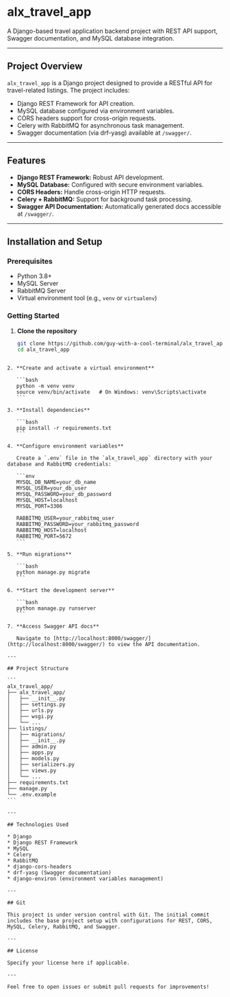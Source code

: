 
# alx_travel_app

A Django-based travel application backend project with REST API support, Swagger documentation, and MySQL database integration.

---

## Project Overview

`alx_travel_app` is a Django project designed to provide a RESTful API for travel-related listings. The project includes:

- Django REST Framework for API creation.
- MySQL database configured via environment variables.
- CORS headers support for cross-origin requests.
- Celery with RabbitMQ for asynchronous task management.
- Swagger documentation (via drf-yasg) available at `/swagger/`.

---

## Features

- **Django REST Framework:** Robust API development.
- **MySQL Database:** Configured with secure environment variables.
- **CORS Headers:** Handle cross-origin HTTP requests.
- **Celery + RabbitMQ:** Support for background task processing.
- **Swagger API Documentation:** Automatically generated docs accessible at `/swagger/`.

---

## Installation and Setup

### Prerequisites

- Python 3.8+
- MySQL Server
- RabbitMQ Server
- Virtual environment tool (e.g., `venv` or `virtualenv`)

### Getting Started

1. **Clone the repository**

   ```bash
   git clone https://github.com/guy-with-a-cool-terminal/alx_travel_app.git
   cd alx_travel_app
````

2. **Create and activate a virtual environment**

   ```bash
   python -m venv venv
   source venv/bin/activate   # On Windows: venv\Scripts\activate
   ```

3. **Install dependencies**

   ```bash
   pip install -r requirements.txt
   ```

4. **Configure environment variables**

   Create a `.env` file in the `alx_travel_app` directory with your database and RabbitMQ credentials:

   ```env
   MYSQL_DB_NAME=your_db_name
   MYSQL_USER=your_db_user
   MYSQL_PASSWORD=your_db_password
   MYSQL_HOST=localhost
   MYSQL_PORT=3306

   RABBITMQ_USER=your_rabbitmq_user
   RABBITMQ_PASSWORD=your_rabbitmq_password
   RABBITMQ_HOST=localhost
   RABBITMQ_PORT=5672
   ```

5. **Run migrations**

   ```bash
   python manage.py migrate
   ```

6. **Start the development server**

   ```bash
   python manage.py runserver
   ```

7. **Access Swagger API docs**

   Navigate to [http://localhost:8000/swagger/](http://localhost:8000/swagger/) to view the API documentation.

---

## Project Structure

```
alx_travel_app/
├── alx_travel_app/
│   ├── __init__.py
│   ├── settings.py
│   ├── urls.py
│   ├── wsgi.py
│   └── ...
├── listings/
│   ├── migrations/
│   ├── __init__.py
│   ├── admin.py
│   ├── apps.py
│   ├── models.py
│   ├── serializers.py
│   ├── views.py
│   └── ...
├── requirements.txt
├── manage.py
└── .env.example
```

---

## Technologies Used

* Django
* Django REST Framework
* MySQL
* Celery
* RabbitMQ
* django-cors-headers
* drf-yasg (Swagger documentation)
* django-environ (environment variables management)

---

## Git

This project is under version control with Git. The initial commit includes the base project setup with configurations for REST, CORS, MySQL, Celery, RabbitMQ, and Swagger.

---

## License

Specify your license here if applicable.

---

Feel free to open issues or submit pull requests for improvements!

